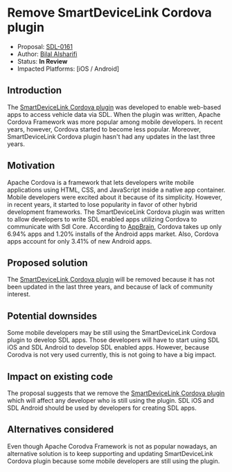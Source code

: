 # Remove SmartDeviceLink Cordova plugin

* Proposal: [SDL-0161](0161-remove-sdl-cordova.md)
* Author: [Bilal Alsharifi](https://github.com/bilal-alsharifi)
* Status: **In Review**
* Impacted Platforms: [iOS / Android]

## Introduction

The [SmartDeviceLink Cordova plugin](https://github.com/smartdevicelink/sdl_cordova_android) was developed to enable web-based apps to access vehicle data via SDL. When the plugin was written, Apache Cordova Framework was more popular among mobile developers. In recent years, however, Cordova started to become less popular. Moreover, SmartDeviceLink Cordova plugin hasn't had any updates in the last three years.


## Motivation

Apache Cordova is a framework that lets developers write mobile applications using HTML, CSS, and JavaScript inside a native app container. Mobile developers were excited about it because of its simplicity. However, in recent years, it started to lose popularity in favor of other hybrid development frameworks. The SmartDeviceLink Cordova plugin was written to allow developers to write SDL enabled apps utilizing Cordova to communicate with Sdl Core.
According to [AppBrain](http://www.appbrain.com/stats/libraries/details/phonegap/phonegap-apache-cordova), Cordova takes up only 6.94% apps and 1.20% installs of the Android apps market. Also, Cordova apps account for only 3.41% of new Android apps.


## Proposed solution
The [SmartDeviceLink Cordova plugin](https://github.com/smartdevicelink/sdl_cordova_android) will be removed because it has not been updated in the last three years, and because of lack of community interest.


## Potential downsides

Some mobile developers may be still using the SmartDeviceLink Cordova plugin to develop SDL apps. Those developers will have to start using SDL iOS and SDL Android to develop SDL enabled apps. However, because Corodva is not very used currently, this is not going to have a big impact.


## Impact on existing code

The proposal suggests that we remove the [SmartDeviceLink Cordova plugin](https://github.com/smartdevicelink/sdl_cordova_android) which will affect any developer who is still using the plugin. SDL iOS and SDL Android should be used by developers for creating SDL apps. 

## Alternatives considered

Even though Apache Corodva Framework is not as popular nowadays, an alternative solution is to keep supporting and updating SmartDeviceLink Cordova plugin because some mobile developers are still using the plugin.

